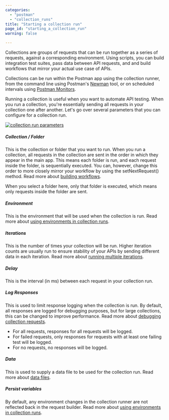 ```yaml
---
categories:
  - "postman"
  - "collection_runs"
title: "Starting a collection run"
page_id: "starting_a_collection_run"
warning: false

---
```


Collections are groups of requests that can be run together as a series of requests, against a corresponding environment. Using scripts, you can build integration test suites, pass data between API requests, and and build workflows that mirror your actual use case of APIs.

Collections can be run within the Postman app using the collection runner, from the command line using Postman's [Newman](/docs/postman/collection_runs/command_line_integration_with_newman) tool, or on scheduled intervals using [Postman Monitors](/docs/postman/monitors/intro_monitors).

Running a collection is useful when you want to automate API testing. When you run a collection, you're essentially sending all requests in your collection one after another. Let's go over several parameters that you can configure for a collection run.

[![collection run parameters](https://s3.amazonaws.com/postman-static-getpostman-com/postman-docs/58530192.png)](https://s3.amazonaws.com/postman-static-getpostman-com/postman-docs/58530192.png)

##### **Collection / Folder**

This is the collection or folder that you want to run. When you run a collection, all requests in the collection are sent in the order in which they appear in the main app. This means each folder is run, and each request inside the folder, is sequentially executed. You can, however, change this order to more closely mirror your workflow by using the setNextRequest() method. Read more about [building workflows](/docs/postman/collection_runs/building_workflows).

When you select a folder here, only that folder is executed, which means only requests inside the folder are sent.

##### **Environment**

This is the environment that will be used when the collection is run. Read more about [using environments in collection runs](/docs/postman/collection_runs/using_environments_in_collection_runs).

##### **Iterations**

This is the number of times your collection will be run. Higher iteration counts are usually run to ensure stability of your APIs by sending different data in each iteration. Read more about [running multiple iterations](/docs/postman/collection_runs/running_multiple_iterations).

##### **Delay**

This is the interval (in ms) between each request in your collection run.

##### **Log Responses**

This is used to limit response logging when the collection is run. By default, all responses are logged for debugging purposes, but for large collections, this can be changed to improve performance. Read more about [debugging collection requests](/docs/postman/collection_runs/debugging_a_collection_run).

   *   For all requests, responses for all requests will be logged.
   *   For failed requests, only responses for requests with at least one failing test will be logged.
   *   For no requests, no responses will be logged.

##### **Data**

This is used to supply a data file to be used for the collection run. Read more about [data files](/docs/postman/collection_runs/working_with_data_files).

##### **Persist variables**

By default, any environment changes in the collection runner are not reflected back in the request builder. Read more about [using environments in collection runs](/docs/postman/collection_runs/using_environments_in_collection_runs).
